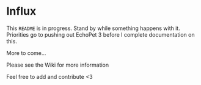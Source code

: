 Influx
==============

This `README` is in progress. Stand by while something happens with it. Priorities go to pushing out EchoPet 3 before I complete documentation on this.

More to come...

Please see the Wiki for more information

Feel free to add and contribute <3